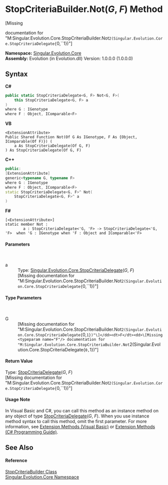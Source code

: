 # StopCriteriaBuilder.Not(*G*, *F*) Method 
 

\[Missing <summary> documentation for "M:Singular.Evolution.Core.StopCriteriaBuilder.Not``2(Singular.Evolution.Core.StopCriteriaDelegate{``0,``1})"\]

**Namespace:**&nbsp;<a href="7a43d210-bf66-e44d-0f97-e9e0fe26b1b8">Singular.Evolution.Core</a><br />**Assembly:**&nbsp;Evolution (in Evolution.dll) Version: 1.0.0.0 (1.0.0.0)

## Syntax

**C#**<br />
``` C#
public static StopCriteriaDelegate<G, F> Not<G, F>(
	this StopCriteriaDelegate<G, F> a
)
where G : IGenotype
where F : Object, IComparable<F>

```

**VB**<br />
``` VB
<ExtensionAttribute>
Public Shared Function Not(Of G As IGenotype, F As {Object, IComparable(Of F)}) ( 
	a As StopCriteriaDelegate(Of G, F)
) As StopCriteriaDelegate(Of G, F)
```

**C++**<br />
``` C++
public:
[ExtensionAttribute]
generic<typename G, typename F>
where G : IGenotype
where F : Object, IComparable<F>
static StopCriteriaDelegate<G, F>^ Not(
	StopCriteriaDelegate<G, F>^ a
)
```

**F#**<br />
``` F#
[<ExtensionAttribute>]
static member Not : 
        a : StopCriteriaDelegate<'G, 'F> -> StopCriteriaDelegate<'G, 'F>  when 'G : IGenotype when 'F : Object and IComparable<'F>

```


#### Parameters
&nbsp;<dl><dt>a</dt><dd>Type: <a href="670fc923-8183-ea3d-535e-12540892cc62">Singular.Evolution.Core.StopCriteriaDelegate</a>(*G*, *F*)<br />\[Missing <param name="a"/> documentation for "M:Singular.Evolution.Core.StopCriteriaBuilder.Not``2(Singular.Evolution.Core.StopCriteriaDelegate{``0,``1})"\]</dd></dl>

#### Type Parameters
&nbsp;<dl><dt>G</dt><dd>\[Missing <typeparam name="G"/> documentation for "M:Singular.Evolution.Core.StopCriteriaBuilder.Not``2(Singular.Evolution.Core.StopCriteriaDelegate{``0,``1})"\]</dd><dt>F</dt><dd>\[Missing <typeparam name="F"/> documentation for "M:Singular.Evolution.Core.StopCriteriaBuilder.Not``2(Singular.Evolution.Core.StopCriteriaDelegate{``0,``1})"\]</dd></dl>

#### Return Value
Type: <a href="670fc923-8183-ea3d-535e-12540892cc62">StopCriteriaDelegate</a>(*G*, *F*)<br />\[Missing <returns> documentation for "M:Singular.Evolution.Core.StopCriteriaBuilder.Not``2(Singular.Evolution.Core.StopCriteriaDelegate{``0,``1})"\]

#### Usage Note
In Visual Basic and C#, you can call this method as an instance method on any object of type <a href="670fc923-8183-ea3d-535e-12540892cc62">StopCriteriaDelegate</a>(*G*, *F*). When you use instance method syntax to call this method, omit the first parameter. For more information, see <a href="http://msdn.microsoft.com/en-us/library/bb384936.aspx">Extension Methods (Visual Basic)</a> or <a href="http://msdn.microsoft.com/en-us/library/bb383977.aspx">Extension Methods (C# Programming Guide)</a>.

## See Also


#### Reference
<a href="23e8b3ae-642e-6350-768e-577acfb24521">StopCriteriaBuilder Class</a><br /><a href="7a43d210-bf66-e44d-0f97-e9e0fe26b1b8">Singular.Evolution.Core Namespace</a><br />